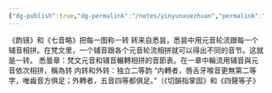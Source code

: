 ```yaml
---
{"dg-publish":true,"dg-permalink":"/notes/yinyunxuezhuan","permalink":"/notes/yinyunxuezhuan/","tags":["语言学"],"created":"2024-11-30T21:05:55.990+08:00","updated":"2025-04-21T15:20:07.585+08:00"}
---
```


《韵镜》和《七音略》把每一图称一转
转来自悉昙，悉昙中用元音轮流跟每一个辅音相拼。在梵文里，一个辅音跟各个元音轮流相拼就可以得出不同的音节。这就是一转。
悉曇章：梵文元音和辅音輾轉相拼的音節表。在一章中輪流用辅音與元音依次相拼，稱為转
内转和外转：独立二等韵
“内轉者，唇舌牙喉音更無第二等字，唯齒音方俱足；外轉者，五音四等都俱足。”（《切韻指掌固》和《四聲等子》